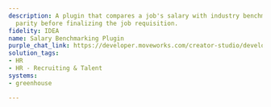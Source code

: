 ```yaml
---
description: A plugin that compares a job's salary with industry benchmarks and internal
  parity before finalizing the job requisition.
fidelity: IDEA
name: Salary Benchmarking Plugin
purple_chat_link: https://developer.moveworks.com/creator-studio/developer-tools/purple-chat/?conversation=%7B%22startTimestamp%22%3A%2211%3A43+AM%22%2C%22messages%22%3A%5B%7B%22parts%22%3A%5B%7B%22richText%22%3A%22Can+you+check+the+salary+benchmark+for+a+%3Cb%3ESoftware+Engineer%3C%2Fb%3E+role+with+a+proposed+salary+of+%3Cb%3E%24110%2C000%3C%2Fb%3E%3F%22%7D%5D%2C%22role%22%3A%22user%22%7D%2C%7B%22parts%22%3A%5B%7B%22richText%22%3A%22Here%E2%80%99s+the+salary+benchmarking+data+for+%3Cb%3ESoftware+Engineer%3C%2Fb%3E%3A%22%7D%2C%7B%22richText%22%3A%22%3Cul%3E%5Cn++%3Cli%3E%3Cb%3EIndustry+Benchmark+%28Median%29%3A%3C%2Fb%3E+%24115%2C000%3C%2Fli%3E%5Cn++%3Cli%3E%3Cb%3EInternal+Salary+Range%3A%3C%2Fb%3E+%24105%2C000+-+%24120%2C000%3C%2Fli%3E%5Cn%3C%2Ful%3E%22%7D%2C%7B%22richText%22%3A%22The+proposed+salary+of+%3Cb%3E%24110%2C000%3C%2Fb%3E+is+within+the+acceptable+range.+Would+you+like+to+approve+the+job+requisition+with+this+salary%3F%22%7D%2C%7B%22buttons%22%3A%5B%7B%22buttonText%22%3A%22Approve%22%2C%22style%22%3A%22filled%22%7D%2C%7B%22buttonText%22%3A%22Reject%22%2C%22style%22%3A%22outlined%22%7D%5D%7D%5D%2C%22role%22%3A%22assistant%22%7D%5D%7D
solution_tags:
- HR
- HR - Recruiting & Talent
systems:
- greenhouse

---
```

